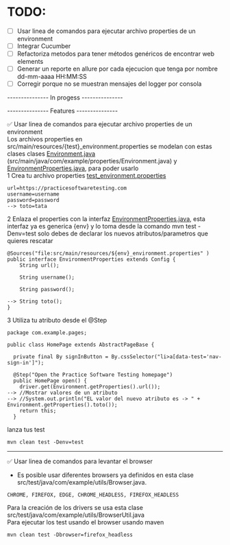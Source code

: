 # TODO:

-[ ] Usar linea de comandos para ejecutar archivo properties de un environment
-[ ] Integrar Cucumber
-[ ] Refactoriza metodos para tener métodos genéricos de encontrar web elements
-[ ] Generar un reporte en allure por cada ejecucion que tenga por nombre dd-mm-aaaa HH:MM:SS
-[ ] Corregir porque no se muestran mensajes del logger por consola

--------------- In progess ---------------


--------------- Features ---------------

✅ Usar linea de comandos para ejecutar archivo properties de un environment  
Los archivos properties en src/main/resources/{test}_environment.properties se modelan con estas clases clases [Environment.java](src%2Fmain%2Fjava%2Fcom%2Fexample%2Fproperties%2FEnvironment.java) (src/main/java/com/example/properties/Environment.java) y [EnvironmentProperties.java](src%2Fmain%2Fjava%2Fcom%2Fexample%2Fproperties%2FEnvironmentProperties.java), para poder usarlo   
1 Crea tu archivo properties [test_environment.properties](src%2Fmain%2Fresources%2Ftest_environment.properties)
````
url=https://practicesoftwaretesting.com
username=username
password=password
--> toto=tata
````
2 Enlaza el properties con la interfaz [EnvironmentProperties.java](src%2Fmain%2Fjava%2Fcom%2Fexample%2Fproperties%2FEnvironmentProperties.java), esta interfaz ya es generica {env} y lo toma desde la comando mvn test -Denv=test solo debes de declarar los nuevos atributos/parametros que quieres rescatar
````
@Sources("file:src/main/resources/${env}_environment.properties" )
public interface EnvironmentProperties extends Config {
    String url();

    String username();

    String password();

--> String toto();
}
````
3 Utiliza tu atributo desde el @Step
````
package com.example.pages;

public class HomePage extends AbstractPageBase {

  private final By signInButton = By.cssSelector("li>a[data-test='nav-sign-in']");

  @Step("Open the Practice Software Testing homepage")
  public HomePage open() {
    driver.get(Environment.getProperties().url());
--> //Mostrar valores de un atributo 
--> //System.out.println("EL valor del nuevo atributo es -> " + Environment.getProperties().toto());
    return this;
  }
````
lanza tus test 
````
mvn clean test -Denv=test
````

-------
✅ Usar linea de comandos para levantar el browser
+ Es posible usar diferentes browsers ya definidos en esta clase src/test/java/com/example/utils/Browser.java.
````
CHROME, FIREFOX, EDGE, CHROME_HEADLESS, FIREFOX_HEADLESS
````
Para la creación de los drivers se usa esta clase src/test/java/com/example/utils/BrowserUtil.java  
Para ejecutar los test usando el browser usando maven
````
mvn clean test -Dbrowser=firefox_headless
````
